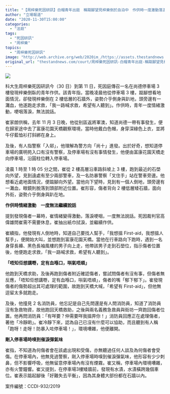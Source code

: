```yaml
---
title: "【周梓樂死因研訊】白帽青年出庭　稱踮腳望見梓樂倒於血泊中　作供時一度激動落淚"
author: "立場報道"
date: "2020-11-30T15:00:00"
categories:
  - "法庭"
tags:
  - "死因研訊"
  - "周梓樂"
topics:
  - "周梓樂死因研訊"
image: "http://web.archive.org/web/2020im_/https://assets.thestandnews.com/media/photos/20201022-NC-TKO-08855_2mtes_fnKQgyO.png"
original_url: "thestandnews.com/court/周梓樂死因研訊-白帽青年出庭-稱踮腳望見梓樂倒於血泊中-作供時一度激動落淚"
---
```

![](http://web.archive.org/web/2020im_/https://assets.thestandnews.com/media/photos/20201022-NC-TKO-08855_2mtes_fnKQgyO.png)

科大生周梓樂死因研訊今（30 日）到第 11 日，死因庭傳召一名在尚德停車場 3 樓發現梓樂倒臥的青年作供。該青年指，當晚凌晨他從停車場 3 樓，踮腳想看地面情況，卻發現梓樂倒在 2 樓低層的石牆外，姿勢介乎側身與趴地，頭旁邊有一灘血，他遂跑走求救，「我一路喊求救，希望有人聽到」。作供時，青年一度情緒激動，哽咽落淚，無法說話。

崔家朗供稱，去年 11 月 3 日晚，他從别區返將軍澳，知道尚德一帶有事發生，便在歸家途中去了富康花園天橋觀察環境，當時他戴白色帽，身穿深綠色上衣，並將牛仔藍恤衫打斜綁在身上。

及後，有人指警察「入邨」，他理解為警方向「尚十」進發。出於好奇，想知道停車場的廣明苑入口有沒有警察，及停車場有沒有事情發生，他便由富康花園天橋走向停車場，沿圓柱位轉入停車場。

凌晨 1 時至 1 時 05 分之間，崔從 2 樓高層沿車路斜坡上 3 樓，跑到最近的石壆向外望，見到遠處有至少兩部警車，及一名防暴警察「叉住手」站在警車旁邊。他想看近處地面情況，便踮腳向外望。當他向下望時，見到有一個人倒地，頭旁邊有一灘血，眼鏡則脫落到頭部附近位置。崔形容，傷者背向 2 樓低層矮石牆，面向外街，姿勢介乎側身與趴在地。

**作供時情緒激動　一度無法繼續說話**

提到發現傷者一幕時，崔情緒變得激動，落淚哽咽，一度無法說話。死因裁判官高偉雄問崔需不需要休息，崔抽出紙巾拭淚，並繼續作供。

崔續指，他發現有人倒地時，知道自己要找人幫手，「我想搵 First-aid，我想搵人幫手」，便開始大叫，並想跑到富康花園天橋。當他在行車路向下跑時，遇到一名身穿長褲、黑色長袖風樓的男子向上走，他帶該男子走到石壆位，指示傷者位置後，他便跑走求救，「我一路喊求救，希望有人聽到」。

**「唔知佢想講嘢，定有血喺口，唞氣唔順」**

他跑到天橋求助，及後再跑到傷者附近確認傷者，嘗試問傷者有沒有事，但傷者無反應，「唔知佢想講嘢，定有血喺口，唞氣唔順」，傷者的嘴「郁下郁下」。崔發現傷者的傷勢超出其可處理的範圍，故跑到天橋大喊，「希望有 First-aid」，但他無逗留太多就跑走。

及後，他撞見 2 名消防員，他忘記是自己先問還是有人問消防員，知道了消防員沒有急救物資，故他跑回天橋救助，之後與兩名義務急救員與街坊一齊跑回傷者位置。他再問消防員：「有咩要？仲需要咩我搵畀你！」消防員回應正在處理傷者，著他「冷靜啲」。崔冷靜下來，認為自己已沒有什麼可以協助，而且聽到有人稱「跑呀！走呀！防暴入咗停車場！」，環境嘈雜，他便離開。

**剛入停車場時嗅到催淚彈氣味**

崔指，不知道為何傷者會在該處出現和受傷，亦無聽過仼何人談及為何傷者會受傷。在停車場內，他無見過警察，剛入停車場時嗅到催淚彈氣味，他形容有少少刺鼻，但不影響呼吸，他無留意停車場內有沒有煙霧。崔又稱，停車場內環境嘈雜，亦有火警鐘響。崔又提到，在停車場3樓矮牆前，發現有水漬，水漬橫跨幾個車位。崔表示踮起腳後「好難失去平衡」，因為其身體大部份都在石牆以內。

案件編號：CCDI-932/2019